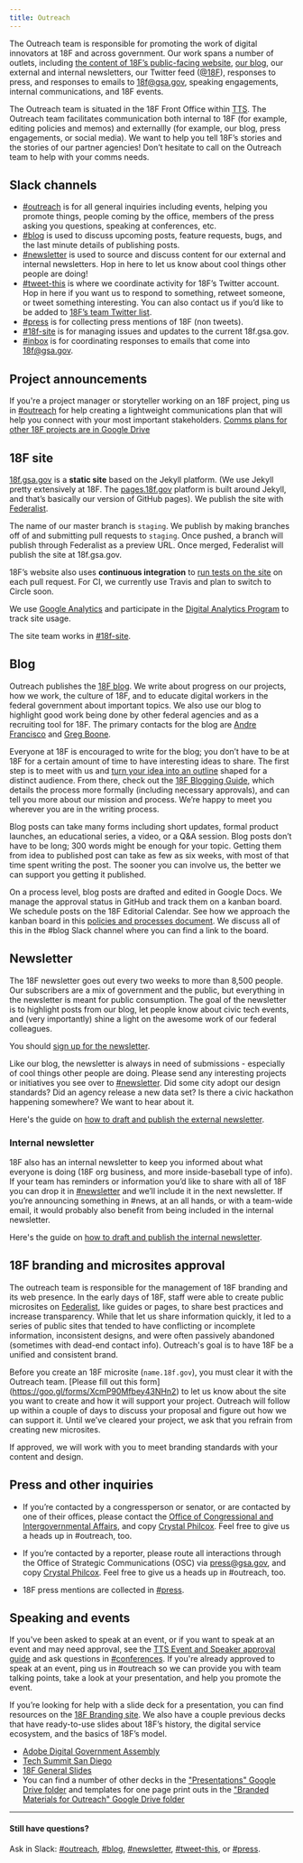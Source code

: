```yaml
---
title: Outreach
---
```


The Outreach team is responsible for promoting the work of digital innovators at 18F and across government. Our work spans a number of outlets, including [the content of 18F’s public-facing website](https://18f.gsa.gov/), [our blog](https://18f.gsa.gov/blog/), our external and internal newsletters, our Twitter feed ([@18F](https://twitter.com/18F)), responses to press, and responses to emails to [18f@gsa.gov](mailto:18f@gsa.gov), speaking engagements, internal communications, and 18F events.

The Outreach team is situated in the 18F Front Office within [TTS](https://www.gsa.gov/portal/category/25729).  The Outreach team facilitates communication both internal to 18F (for example, editing policies and memos) and externallly (for example, our blog, press engagements, or social media). We want to help you tell 18F’s stories and the stories of our partner agencies! Don’t hesitate to call on the Outreach team to help with your comms needs.

## Slack channels

* [#outreach](https://gsa-tts.slack.com/archives/outreach) is for all general inquiries including events, helping you promote things, people coming by the office, members of the press asking you questions, speaking at conferences, etc.
* [#blog](https://gsa-tts.slack.com/archives/blog) is used to discuss upcoming posts, feature requests, bugs, and the last minute details of publishing posts.
* [#newsletter](https://gsa-tts.slack.com/archives/newsletter) is used to source and discuss content for our external and internal newsletters. Hop in here to let us know about cool things other people are doing!
* [#tweet-this](https://gsa-tts.slack.com/archives/tweet-this) is where we coordinate activity for 18F&rsquo;s Twitter account. Hop in here if you want us to respond to something, retweet someone, or tweet something interesting. You can also contact us if you&rsquo;d like to be added to [18F&rsquo;s team Twitter list](https://twitter.com/18F/lists/team).
* [#press](https://gsa-tts.slack.com/archives/press) is for collecting press mentions of 18F (non tweets).
* [#18f-site](https://gsa-tts.slack.com/archives/18f-site) is for managing issues and updates to the current 18f.gsa.gov.
* [#inbox](https://gsa-tts.slack.com/archives/inbox) is for coordinating responses to emails that come into 18f@gsa.gov.


## Project announcements

If you're a project manager or storyteller working on an 18F project, ping us in [#outreach](https://gsa-tts.slack.com/archives/outreach) for help creating a lightweight communications plan that will help you connect with your most important stakeholders. [Comms plans for other 18F projects are in Google Drive](https://goo.gl/2VMKe9)

## 18F site

[18f.gsa.gov](http://18f.gsa.gov/) is a **static site** based on the Jekyll platform. (We use Jekyll pretty extensively at 18F. The [pages.18f.gov](https://pages.18f.gov) platform is built around Jekyll, and that&rsquo;s basically our version of GitHub pages). We publish the site with [Federalist](https://federalist.18f.gov).

The name of our master branch is `staging`. We publish by making branches off of and submitting pull requests to `staging`. Once pushed, a branch will publish through Federalist as a preview URL. Once merged, Federalist will publish the site at 18f.gsa.gov.

18F&rsquo;s website also uses **continuous integration** to [run tests on the site](https://github.com/18F/18f.gsa.gov/blob/staging/go#L77-L82) on each pull request. For CI, we currently use Travis and plan to switch to Circle soon.

We use [Google Analytics](/google-analytics/) and participate in the [Digital Analytics Program](https://www.digitalgov.gov/services/dap/) to track site usage.

The site team works in [#18f-site](https://gsa-tts.slack.com/messages/18f-site/).

## Blog
Outreach publishes the [18F blog](https://18f.gsa.gov/blog/). We write about progress on our projects, how we work, the culture of 18F, and to educate digital workers in the federal government about important topics. We also use our blog to highlight good work being done by other federal agencies and as a recruiting tool for 18F. The primary contacts for the blog are [Andre Francisco](https://gsa-tts.slack.com/messages/andre/) and [Greg Boone](https://gsa-tts.slack.com/messages/gregboone/).

Everyone at 18F is encouraged to write for the blog; you don’t have to be at 18F for a certain amount of time to have interesting ideas to share. The first step is to meet with us and [turn your idea into an outline](https://docs.google.com/document/d/1vv5OwsUmaxAGubpY_9za7JJmvL-8SE27HKaEQBumPiA/edit) shaped for a distinct audience. From there, check out the [18F Blogging Guide](https://blogging-guide.18f.gov/), which details the process more formally (including necessary approvals), and can tell you more about our mission and process. We’re happy to meet you wherever you are in the writing process.

Blog posts can take many forms including short updates, formal product launches, an educational series, a video, or a Q&A session. Blog posts don’t have to be long; 300 words might be enough for your topic. Getting them from idea to published post can take as few as six weeks, with most of that time spent writing the post. The sooner you can involve us, the better we can support you getting it published.

On a process level, blog posts are drafted and edited in Google Docs. We manage the approval status in GitHub and track them on a kanban board. We schedule posts on the 18F Editorial Calendar. See how we approach the kanban board in this [policies and processes document](https://docs.google.com/document/d/13M5b7DetlMGmhDAMwSV51M5ygA_Ci4loWD9wBcrt9NQ/edit). We discuss all of this in the #blog Slack channel where you can find a link to the board.

## Newsletter

The 18F newsletter goes out every two weeks to more than 8,500 people. Our subscribers are a mix of government and the public, but everything in the newsletter is meant for public consumption. The goal of the newsletter is to highlight posts from our blog, let people know about civic tech events, and (very importantly) shine a light on the awesome work of our federal colleagues.

You should [sign up for the newsletter](https://18f.gsa.gov/#newsletter).

Like our blog, the newsletter is always in need of submissions - especially of cool things other people are doing. Please send any interesting projects or initiatives you see over to [#newsletter](https://gsa-tts.slack.com/archives/newsletter). Did some city adopt our design standards? Did an agency release a new data set? Is there a civic hackathon happening somewhere? We want to hear about it.

Here's the guide on [how to draft and publish the external newsletter](https://docs.google.com/a/gsa.gov/document/d/1EHWZX86An4XFVpM0rTbQkBUvDAHVuKenzWU2oIJnsCY/edit?usp=sharing).

### Internal newsletter

18F also has an internal newsletter to keep you informed about what everyone is doing (18F org business, and more inside-baseball type of info). If your team has reminders or information you’d like to share with all of 18F you can drop it in [#newsletter](https://gsa-tts.slack.com/archives/newsletter) and we’ll include it in the next newsletter. If you’re announcing something in #news, at an all hands, or with a team-wide email, it would probably also benefit from being included in the internal newsletter.

Here's the guide on [how to draft and publish the internal newsletter](https://docs.google.com/a/gsa.gov/document/d/1eQi9oVY-Dl2h4Mrn6EdSRnUfEGy_Y5vD8aTh7XK3usc/edit?usp=sharing).

## 18F branding and microsites approval

The outreach team is responsible for the management of 18F branding and its web presence. In the early days of 18F, staff were able to create public microsites on [Federalist](https://handbook.18f.gov/federalist/), like guides or pages, to share best practices and increase transparency. While that let us share information quickly, it led to a series of public sites that tended to have conflicting or incomplete information, inconsistent designs, and were often passively abandoned (sometimes with dead-end contact info). Outreach's goal is to have 18F be a unified and consistent brand.

Before you create an 18F microsite (`name.18f.gov`), you must clear it with the Outreach team. [Please fill out this form] (https://goo.gl/forms/XcmP90Mfbey43NHn2) to let us know about the site you want to create and how it will support your project. Outreach will follow up within a couple of days to discuss your proposal and figure out how we can support it. Until we’ve cleared your project, we ask that you refrain from creating new microsites.

If approved, we will work with you to meet branding standards with your content and design. 

## <a name="press"></a>Press and other inquiries

- If you’re contacted by a congressperson or senator, or are contacted by one of their offices, please contact the [Office of Congressional and Intergovernmental Affairs](https://www.dol.gov/general/contact), and copy [Crystal Philcox](mailto:crystal.philcox@gsa.gov). Feel free to give us a heads up in #outreach, too.

- If you’re contacted by a reporter, please route all interactions through the Office of Strategic Communications (OSC) via [press@gsa.gov](mailto:press@gsa.gov), and copy [Crystal Philcox](mailto:crystal.philcox@gsa.gov). Feel free to give us a heads up in #outreach, too.

- 18F press mentions are collected in [#press](https://gsa-tts.slack.com/archives/press).

## Speaking and events

If you've been asked to speak at an event, or if you want to speak at an event and may need approval, see the [TTS Event and Speaker approval guide](https://goo.gl/dcHMZm) and ask questions in [#conferences](https://gsa-tts.slack.com/archives/conferences). If you're already approved to speak at an event, ping us in #outreach so we can provide you with team talking points, take a look at your presentation, and help you promote the event.

If you’re looking for help with a slide deck for a presentation, you can find resources on the [18F Branding site](https://pages.18f.gov/brand/presentation-themes/). We also have a couple previous decks that have ready-to-use slides about 18F’s history, the digital service ecosystem, and the basics of 18F’s model.

* [Adobe Digital Government Assembly](https://docs.google.com/presentation/d/1vE9yp92vx2ZCgEmb0xPEyZr6wUorzLjs5-APQjwN5vI/edit#slide=id.p)
* [Tech Summit San Diego](https://docs.google.com/presentation/d/1gkqQsDdNAzoXm1kXgsOrUoNY8ObWHJWpHh1o30eo204/edit#slide=id.g11f3f786cd_0_0)
* [18F General Slides](https://docs.google.com/presentation/d/1-RSrdIJzrOE8YBG6V_DHHRkBNo5fxecl8EtIxksqeUk/edit#slide=id.g11b16e26a9_0_5)
* You can find a number of other decks in the ["Presentations" Google Drive folder](https://drive.google.com/drive/folders/0B-y3CqI2T1nneHViZUx5b3FHLVE) and templates for one page print outs in the ["Branded Materials for Outreach" Google Drive folder](https://drive.google.com/drive/folders/0B8kn3cuJUwEkT3lZRmN1QV9mdVk)

---

#### Still have questions?

Ask in Slack: [#outreach](https://gsa-tts.slack.com/messages/outreach), [#blog](https://gsa-tts.slack.com/messages/blog), [#newsletter](https://gsa-tts.slack.com/messages/newsletter), [#tweet-this](https://gsa-tts.slack.com/messages/tweet-this), or [#press](https://gsa-tts.slack.com/messages/press).

